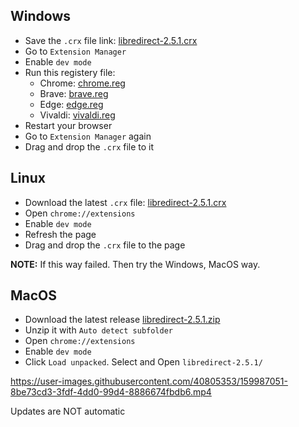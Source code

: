 ## Windows
- Save the `.crx` file link: [libredirect-2.5.1.crx](https://github.com/libredirect/libredirect/releases/download/v2.5.1/libredirect-2.5.1.crx)
- Go to `Extension Manager`
- Enable `dev mode`
- Run this registery file:
    - Chrome: [chrome.reg](https://raw.githubusercontent.com/libredirect/libredirect/master/windows_registery/chrome.reg)
    - Brave: [brave.reg](https://raw.githubusercontent.com/libredirect/libredirect/master/windows_registery/brave.reg)
    - Edge: [edge.reg](https://raw.githubusercontent.com/libredirect/libredirect/master/windows_registery/edge.reg)
    - Vivaldi: [vivaldi.reg](https://raw.githubusercontent.com/libredirect/libredirect/master/windows_registery/vivaldi.reg)
- Restart your browser
- Go to `Extension Manager` again
- Drag and drop the `.crx` file to it

## Linux
- Download the latest `.crx` file: [libredirect-2.5.1.crx](https://github.com/libredirect/libredirect/releases/download/v2.5.1/libredirect-2.5.1.crx)
- Open `chrome://extensions`
- Enable `dev mode`
- Refresh the page
- Drag and drop the `.crx` file to the page

**NOTE:** If this way failed. Then try the Windows, MacOS way.

## MacOS
- Download the latest release [libredirect-2.5.1.zip](https://github.com/libredirect/libredirect/releases/download/v2.5.1/libredirect-2.5.1.zip)
- Unzip it with `Auto detect subfolder`
- Open `chrome://extensions`
- Enable `dev mode`
- Click `Load unpacked`. Select and Open `libredirect-2.5.1/`

https://user-images.githubusercontent.com/40805353/159987051-8be73cd3-3fdf-4dd0-99d4-8886674fbdb6.mp4

Updates are NOT automatic
